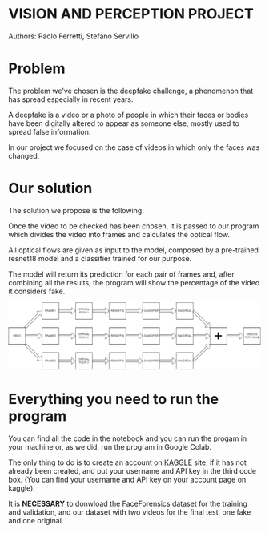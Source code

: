 # VISION AND PERCEPTION PROJECT

Authors: Paolo Ferretti, Stefano Servillo

# Problem
The problem we've chosen is the deepfake challenge, a phenomenon that has spread especially in recent years. 

A deepfake is a video or a photo of people in which their faces or bodies have been digitally altered to appear as someone else, mostly used to spread false information.

In our project we focused on the case of videos in which only the faces was changed.

# Our solution
The solution we propose is the following:

Once the video to be checked has been chosen, it is passed to our program which divides the video into frames and calculates the optical flow. 

All optical flows are given as input to the model, composed by a pre-trained resnet18 model and a classifier trained for our purpose. 

The model will return its prediction for each pair of frames and, after combining all the results, the program will show the percentage of the video it considers fake.

![schema](/schema.png)

# Everything you need to run the program
You can find all the code in the notebook and you can run the progam in your machine or, as we did, run the program in Google Colab.

The only thing to do is to create an account on [KAGGLE](https://www.kaggle.com/) site, if it has not already been created, and put your username and API key in the third code box. (You can find your username and API key on your account page on kaggle).

It is **NECESSARY** to donwload the FaceForensics dataset for the training and validation, and our dataset with two videos for the final test, one fake and one original.

